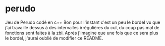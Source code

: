 # perudo
Jeu de Perudo codé en c++
Bon pour l'instant c'est un peu le bordel vu que j'ai travaillé dessus à des intervalles irrégulières du cul, du coup pas mal de
fonctions sont faites à la zbi.
Après j'imagine que une fois que ce sera plus le bordel, j'aurai oublié de modifier ce README.
